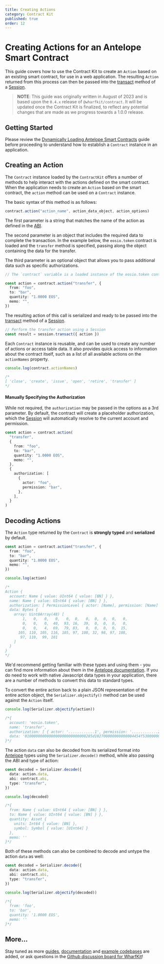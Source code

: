 ```yaml
---
title: Creating Actions
category: Contract Kit
published: true
order: 12
---
```


# Creating Actions for an Antelope Smart Contract

This guide covers how to use the Contract Kit to create an `Action` based on an existing smart contract, for use in a web application. The resulting `Action` returned from this process can then be passed into the [transact](/docs/session-kit/transact) method of a [Session](/docs/session-kit/session).

> **NOTE**: This guide was originally written in August of 2023 and is based upon the `0.4.x` release of `@wharfkit/contract`. It will be updated once the Contract Kit is finalized, to reflect any potential changes that are made as we progress towards a 1.0.0 release.

## Getting Started

Please review the [Dynamically Loading Antelope Smart Contracts](#) guide before proceeding to understand how to establish a `Contract` instance in an application.

## Creating an Action

The `Contract` instance loaded by the `ContractKit` offers a number of methods to help interact with the actions defined on the smart contract. When the application needs to create an `Action` based on the smart contract, the `action` method can be used on a `Contract` instance.

The basic syntax of this method is as follows:

```ts
contract.action("action_name", action_data_object, action_options)
```

The first parameter is a string that matches the name of the action as defined in the [ABI](/docs/antelope/abi).

The second parameter is an object that includes the required data to complete the transaction. In the example below, the `eosio.token` contract is loaded and the `transfer` method is specified, passing along the object containing the data for the transfer.

The third parameter is an optional object that allows you to pass additional data such as specific authorizations.

```ts
// The `contract` variable is a loaded instance of the eosio.token contract

const action = contract.action("transfer", {
  from: "foo",
  to: "bar",
  quantity: "1.0000 EOS",
  memo: "",
})
```

The resulting action of this call is serialized and ready to be passed into the [transact](/docs/session-kit/transact) method of a [Session](/docs/session-kit/session).

```ts
// Perform the transfer action using a Session
const result = session.transact({ action })
```

Each `Contract` instance is reusable, and can be used to create any number of actions or access table data. It also provides quick access to information about the contract itself, such as a list of all available actions on the `actionNames` property.

```ts
console.log(contract.actionNames)

/*
[ 'close', 'create', 'issue', 'open', 'retire', 'transfer' ]
*/
```

#### Manually Specifying the Authorization

While not required, the `authorization` may be passed in the options as a 3rd parameter. By default, the contract will create a placeholder authorization, which the [Session](/docs/session-kit/session) will automatically resolve to the current account and permission.

```ts
const action = contract.action(
  "transfer",
  {
    from: "foo",
    to: "bar",
    quantity: "1.0000 EOS",
    memo: "",
  },
  {
    authorization: [
      {
        actor: "foo",
        permission: "bar",
      },
    ],
  }
)
```

## Decoding Actions

The `Action` type returned by the `Contract` is **strongly typed** and **serialized** by default.

```ts
const action = contract.action("transfer", {
  from: "foo",
  to: "bar",
  quantity: "1.0000 EOS",
  memo: "",
})

console.log(action)

/*
Action {
  account: Name { value: UInt64 { value: [BN] } },
  name: Name { value: UInt64 { value: [BN] } },
  authorization: [ PermissionLevel { actor: [Name], permission: [Name] } ],
  data: Bytes {
    array: Uint8Array(48) [
        1,   0,   0,   0,   0,  0,   0,  0,  0,  0,   0,
        0,   0,   0,  40,  93, 16,  39,  0,  0,  0,   0,
        0,   0,   4,  69,  79, 83,   0,  0,  0,  0,  15,
      105, 110, 105, 116, 105, 97, 108, 32, 98, 97, 108,
       97, 110,  99, 101
    ]
  }
}
*/
```

We'd recommend getting familiar with these types and using them - you can find more information about them in the [Antelope documentation](/docs/antelope). If you do need to work with native Javascript data types in your application, there are a number of methods to convert this data to standard types.

To convert the entire action back to a plain JSON representation of the entire action object, the `Serializer.objectify()` method can be used against the `Action` itself.

```ts
console.log(Serializer.objectify(action))

/*{
  account: 'eosio.token',
  name: 'transfer',
  authorization: [ { actor: '............1', permission: '............2' } ],
  data: '0100000000000000000000000000285d102700000000000004454f53000000000f696e697469616c2062616c616e6365'
}*/
```

The action `data` can also be decoded from its serialized format into [Antelope](/docs/antelope) types using the `Serializer.decode()` method, while also passing the ABI and type of action:

```ts
const decoded = Serializer.decode({
  data: action.data,
  abi: contract.abi,
  type: "transfer",
})

console.log(decoded)

/*{
  from: Name { value: UInt64 { value: [BN] } },
  to: Name { value: UInt64 { value: [BN] } },
  quantity: Asset {
    units: Int64 { value: [BN] },
    symbol: Symbol { value: [UInt64] }
  },
  memo: ''
}*/
```

Both of these methods can also be combined to decode and untype the action `data` as well:

```ts
const decoded = Serializer.decode({
  data: action.data,
  abi: contract.abi,
  type: "transfer",
})

console.log(Serializer.objectify(decoded))

/*{
  from: 'foo',
  to: 'bar',
  quantity: '1.0000 EOS',
  memo: ''
}*/
```

## More...

Stay tuned as more [guides](/guides), [documentation](/docs) and [example codebases](https://github.com/orgs/wharfkit/repositories?q=example&type=all&language=&sort=) are added, or ask questions in the [Github discussion board for WharfKit](https://github.com/orgs/wharfkit/discussions)!
